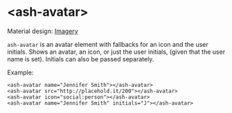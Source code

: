 # \<ash-avatar\>

Material design: [Imagery](https://material.io/guidelines/style/imagery.html)

`ash-avatar` is an avatar element with fallbacks for an icon and the user initials. Shows an avatar, an icon, or just the user initials, (given that the user name is set). Initials can also be passed separately.

Example:

    <ash-avatar name="Jennifer Smith"></ash-avatar>
    <ash-avatar src="http://placehold.it/200"></ash-avatar>
    <ash-avatar icon="social:person"></ash-avatar>
    <ash-avatar name="Jennifer Smith" initials="J"></ash-avatar>